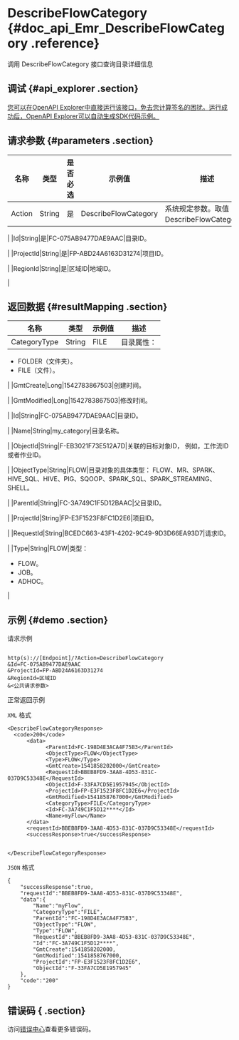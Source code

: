# DescribeFlowCategory {#doc_api_Emr_DescribeFlowCategory .reference}

调用 DescribeFlowCategory 接口查询目录详细信息

## 调试 {#api_explorer .section}

[您可以在OpenAPI Explorer中直接运行该接口，免去您计算签名的困扰。运行成功后，OpenAPI Explorer可以自动生成SDK代码示例。](https://api.aliyun.com/#product=Emr&api=DescribeFlowCategory&type=RPC&version=2016-04-08)

## 请求参数 {#parameters .section}

|名称|类型|是否必选|示例值|描述|
|--|--|----|---|--|
|Action|String|是|DescribeFlowCategory|系统规定参数。取值：DescribeFlowCategory。

 |
|Id|String|是|FC-075AB9477DAE9AAC|目录ID。

 |
|ProjectId|String|是|FP-ABD24A6163D31274|项目ID。

 |
|RegionId|String|是|区域ID|地域ID。

 |

## 返回数据 {#resultMapping .section}

|名称|类型|示例值|描述|
|--|--|---|--|
|CategoryType|String|FILE|目录属性：

 -   FOLDER（文件夹）。
-   FILE（文件）。

 |
|GmtCreate|Long|1542783867503|创建时间。

 |
|GmtModified|Long|1542783867503|修改时间。

 |
|Id|String|FC-075AB9477DAE9AAC|目录ID。

 |
|Name|String|my\_category|目录名称。

 |
|ObjectId|String|F-EB3021F73E512A7D|关联的目标对象ID， 例如，工作流ID或者作业ID。

 |
|ObjectType|String|FLOW|目录对象的具体类型： FLOW、MR、SPARK、HIVE\_SQL、HIVE、PIG、SQOOP、SPARK\_SQL、SPARK\_STREAMING、SHELL。

 |
|ParentId|String|FC-3A749C1F5D12BAAC|父目录ID。

 |
|ProjectId|String|FP-E3F1523F8FC1D2E6|项目ID。

 |
|RequestId|String|BCEDC663-43F1-4202-9C49-9D3D66EA93D7|请求ID。

 |
|Type|String|FLOW|类型：

 -   FLOW。
-   JOB。
-   ADHOC。

 |

## 示例 {#demo .section}

请求示例

``` {#request_demo}

http(s)://[Endpoint]/?Action=DescribeFlowCategory
&Id=FC-075AB9477DAE9AAC
&ProjectId=FP-ABD24A6163D31274
&RegionId=区域ID
&<公共请求参数>

```

正常返回示例

`XML` 格式

``` {#xml_return_success_demo}
<DescribeFlowCategoryResponse>
  <code>200</code>
	  <data>
		    <ParentId>FC-198D4E3ACA4F75B3</ParentId>
		    <ObjectType>FLOW</ObjectType>
		    <Type>FLOW</Type>
		    <GmtCreate>1541858202000</GmtCreate>
		    <RequestId>BBEB8FD9-3AA8-4D53-831C-037D9C53348E</RequestId>
		    <ObjectId>F-33FA7CD5E1957945</ObjectId>
		    <ProjectId>FP-E3F1523F8FC1D2E6</ProjectId>
		    <GmtModified>1541858767000</GmtModified>
		    <CategoryType>FILE</CategoryType>
		    <Id>FC-3A749C1F5D12****</Id>
		    <Name>myFlow</Name>
	  </data>
	  <requestId>BBEB8FD9-3AA8-4D53-831C-037D9C53348E</requestId>
	  <successResponse>true</successResponse>
	

</DescribeFlowCategoryResponse>
```

`JSON` 格式

``` {#json_return_success_demo}
{
	"successResponse":true,
	"requestId":"BBEB8FD9-3AA8-4D53-831C-037D9C53348E",
	"data":{
		"Name":"myFlow",
		"CategoryType":"FILE",
		"ParentId":"FC-198D4E3ACA4F75B3",
		"ObjectType":"FLOW",
		"Type":"FLOW",
		"RequestId":"BBEB8FD9-3AA8-4D53-831C-037D9C53348E",
		"Id":"FC-3A749C1F5D12****",
		"GmtCreate":1541858202000,
		"GmtModified":1541858767000,
		"ProjectId":"FP-E3F1523F8FC1D2E6",
		"ObjectId":"F-33FA7CD5E1957945"
	},
	"code":"200"
}
```

## 错误码 { .section}

访问[错误中心](https://error-center.aliyun.com/status/product/Emr)查看更多错误码。

